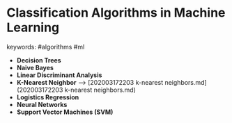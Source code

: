 Classification Algorithms in Machine Learning
======
keywords: #algorithms #ml

* __Decision Trees__
* __Naive Bayes__
* __Linear Discriminant Analysis__
* __K-Nearest Neighbor__    --> [202003172203 k-nearest neighbors.md](202003172203 k-nearest neighbors.md)
* __Logistics Regression__
* __Neural Networks__
* __Support Vector Machines (SVM)__
